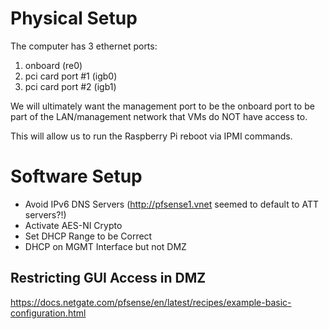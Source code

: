 # Physical Setup
The computer has 3 ethernet ports:
1. onboard (re0)
1. pci card port #1 (igb0)
1. pci card port #2 (igb1)

We will ultimately want the management port to be the onboard port to be part of the LAN/management network that VMs do NOT have access to.

This will allow us to run the Raspberry Pi reboot via IPMI commands.

# Software Setup
- Avoid IPv6 DNS Servers (http://pfsense1.vnet seemed to default to ATT servers?!)
- Activate AES-NI Crypto
- Set DHCP Range to be Correct
- DHCP on MGMT Interface but not DMZ

## Restricting GUI Access in DMZ
https://docs.netgate.com/pfsense/en/latest/recipes/example-basic-configuration.html